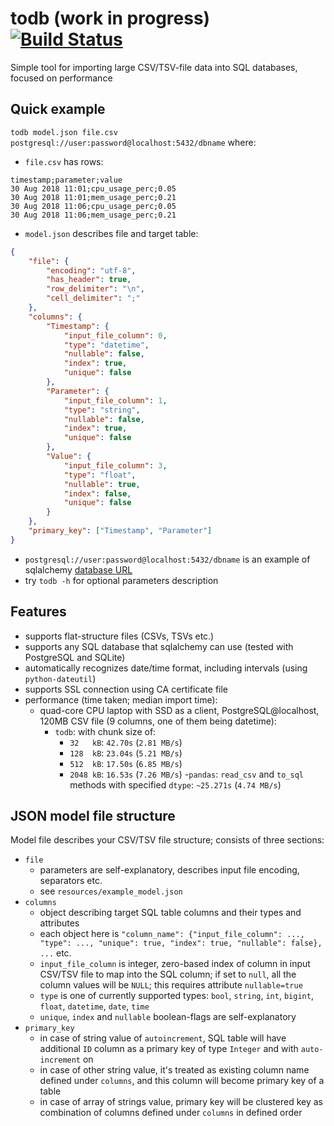 # todb (work in progress) [![Build Status](https://travis-ci.com/emkor/todb.svg?branch=master)](https://travis-ci.com/emkor/todb)
Simple tool for importing large CSV/TSV-file data into SQL databases, focused on performance

## Quick example
`todb model.json file.csv postgresql://user:password@localhost:5432/dbname` where:
- `file.csv` has rows:
```csv
timestamp;parameter;value
30 Aug 2018 11:01;cpu_usage_perc;0.05
30 Aug 2018 11:01;mem_usage_perc;0.21
30 Aug 2018 11:06;cpu_usage_perc;0.05
30 Aug 2018 11:06;mem_usage_perc;0.21
```
- `model.json` describes file and target table:
```json
{
    "file": {
        "encoding": "utf-8",
        "has_header": true,
        "row_delimiter": "\n",
        "cell_delimiter": ";"
    },
    "columns": {
        "Timestamp": {
            "input_file_column": 0,
            "type": "datetime",
            "nullable": false,
            "index": true,
            "unique": false
        },
        "Parameter": {
            "input_file_column": 1,
            "type": "string",
            "nullable": false,
            "index": true,
            "unique": false
        },
        "Value": {
            "input_file_column": 3,
            "type": "float",
            "nullable": true,
            "index": false,
            "unique": false
        }
    },
    "primary_key": ["Timestamp", "Parameter"]
}
```
- `postgresql://user:password@localhost:5432/dbname` is an example of sqlalchemy [database URL](https://docs.sqlalchemy.org/en/latest/core/engines.html#database-urls)
- try `todb -h` for optional parameters description

## Features
- supports flat-structure files (CSVs, TSVs etc.)
- supports any SQL database that sqlalchemy can use (tested with PostgreSQL and SQLite)
- automatically recognizes date/time format, including intervals (using `python-dateutil`)
- supports SSL connection using CA certificate file
- performance (time taken; median import time):
    - quad-core CPU laptop with SSD as a client, PostgreSQL@localhost, 120MB CSV file (9 columns, one of them being datetime):
        - `todb`: with chunk size of:
            - `32   kB`: `42.70s` (`2.81 MB/s`)
            - `128  kB`: `23.04s` (`5.21 MB/s`)
            - `512  kB`: `17.50s` (`6.85 MB/s`)
            - `2048 kB`: `16.53s` (`7.26 MB/s`)
        -`pandas`: `read_csv` and `to_sql` methods with specified `dtype`: `~25.271s` (`4.74 MB/s`)
    
## JSON model file structure
Model file describes your CSV/TSV file structure; consists of three sections:
- `file`
    - parameters are self-explanatory, describes input file encoding, separators etc.
    - see `resources/example_model.json`
- `columns`
    - object describing target SQL table columns and their types and attributes
    - each object here is `"column_name": {"input_file_column": ..., "type": ..., "unique": true, "index": true, "nullable": false}, ...` etc.
    - `input_file_column` is integer, zero-based index of column in input CSV/TSV file to map into the SQL column; if set to `null`, all the column values will be `NULL`; this requires attribute `nullable=true`
    - `type` is one of currently supported types: `bool`, `string`, `int`, `bigint`, `float`, `datetime`, `date`, `time`
    - `unique`, `index` and `nullable` boolean-flags are self-explanatory
- `primary_key`
    - in case of string value of `autoincrement`, SQL table will have additional `ID` column as a primary key of type `Integer` and with `auto-increment` on
    - in case of other string value, it's treated as existing column name defined under `columns`, and this column will become primary key of a table
    - in case of array of strings value, primary key will be clustered key as combination of columns defined under `columns` in defined order
